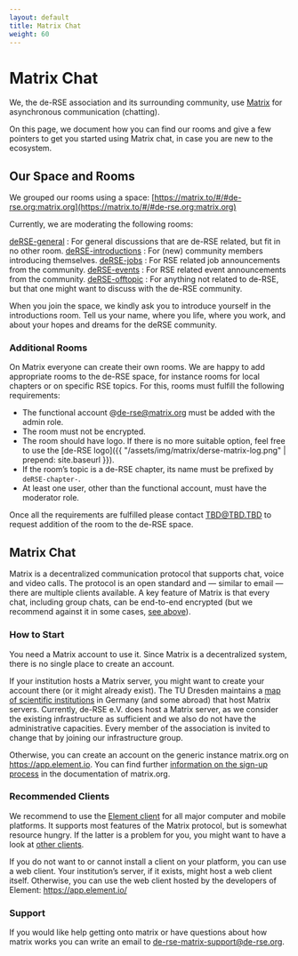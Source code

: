 ```yaml
---
layout: default
title: Matrix Chat
weight: 60
---
```


# Matrix Chat

We, the de-RSE association and its surrounding community, use [Matrix](https://matrix.org) for asynchronous communication (chatting).

On this page, we document how you can find our rooms and give a few pointers to get you started using Matrix chat, in case you are new to the ecosystem.

## Our Space and Rooms

We grouped our rooms using a space: [https://matrix.to/#/#de-rse.org:matrix.org](https://matrix.to/#/#de-rse.org:matrix.org)

Currently, we are moderating the following rooms:

[deRSE-general](https://matrix.to/#/#de-rse.org-general:matrix.org)
: For general discussions that are de-RSE related, but fit in no other room.
[deRSE-introductions](https://matrix.to/#/#de-rse.org-introductions:matrix.org)
: For (new) community members introducing themselves.
[deRSE-jobs](https://matrix.to/#/#de-rse.org-jobs:matrix.org)
: For RSE related job announcements from the community.
[deRSE-events](https://matrix.to/#/#de-rse.org-events:matrix.org)
: For RSE related event announcements from the community.
[deRSE-offtopic](https://matrix.to/#/#de-rse.org-offtopic:matrix.org)
: For anything not related to de-RSE, but that one might want to discuss with the de-RSE community.

When you join the space, we kindly ask you to introduce yourself in the introductions room.
Tell us your name, where you life, where you work, and about your hopes and dreams for the deRSE community.

### Additional Rooms

On Matrix everyone can create their own rooms.
We are happy to add appropriate rooms to the de-RSE space, for instance rooms for local chapters or on specific RSE topics.
For this, rooms must fulfill the following requirements:

- The functional account @de-rse@matrix.org must be added with the admin role.
- The room must not be encrypted.
- The room should have logo.
  If there is no more suitable option, feel free to use the [de-RSE logo]({{ "/assets/img/matrix/derse-matrix-log.png" | prepend: site.baseurl }}).
- If the room’s topic is a de-RSE chapter, its name must be prefixed by `deRSE-chapter-`.
- At least one user, other than the functional account, must have the moderator role.

Once all the requirements are fulfilled please contact <TBD@TBD.TBD> to request addition of the room to the de-RSE space.

## Matrix Chat

Matrix is a decentralized communication protocol that supports chat, voice and video calls.
The protocol is an open standard and — similar to email — there are multiple clients available.
A key feature of Matrix is that every chat, including group chats, can be end-to-end encrypted (but we recommend against it in some cases, [see above](#additional-rooms)).

### How to Start

You need a Matrix account to use it.
Since Matrix is a decentralized system, there is no single place to create an account.

If your institution hosts a Matrix server, you might want to create your account there (or it might already exist).
The TU Dresden maintains a [map of scientific institutions](https://doc.matrix.tu-dresden.de/images/federation_map.svg) in Germany (and some abroad) that host Matrix servers.
Currently, de-RSE e.V. does host a Matrix server, as we consider the existing infrastructure as sufficient and we also do not have the administrative capacities.
Every member of the association is invited to change that by joining our infrastructure group.

Otherwise, you can create an account on the generic instance matrix.org on <https://app.element.io>.
You can find further [information on the sign-up process](https://matrix.org/docs/chat_basics/matrix-for-im/) in the documentation of matrix.org.

### Recommended Clients

We recommend to use the [Element client](https://element.io/download) for all major computer and mobile platforms.
It supports most features of the Matrix protocol, but is somewhat resource hungry.
If the latter is a problem for you, you might want to have a look at [other clients](https://matrix.org/ecosystem/clients/).

If you do not want to or cannot install a client on your platform, you can use a web client.
Your institution’s server, if it exists, might host a web client itself.
Otherwise, you can use the web client hosted by the developers of Element: <https://app.element.io/>

### Support

If you would like help getting onto matrix or have questions about how matrix works you can write an email to [de-rse-matrix-support@de-rse.org](mailto:de-rse-matrix-support@de-rse.org).
